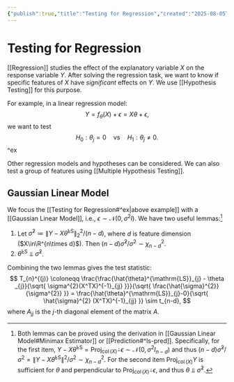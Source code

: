 ```yaml
---
{"publish":true,"title":"Testing for Regression","created":"2025-08-05T21:59:56","modified":"2025-08-05T23:34:37","cssclasses":"","state":"done","sup":["[[Hypothesis Testing]]","[[Regression]]"],"aliases":null,"type":"note"}
---
```



# Testing for Regression

[[Regression]] studies the effect of the explanatory variable $X$ on the response variable $Y$. After solving the regression task, we want to know if specific features of $X$ have *significant* effects on $Y$. We use [[Hypothesis Testing]] for this purpose.

For example, in a linear regression model:
$$
Y = f_{\theta}(X) + \epsilon = X\theta +\epsilon ,
$$
we want to test
$$
H_{0}: \theta _{j} = 0 \quad \text{vs} \quad H_{1}: \theta _{j} \neq 0.
$$
^ex

Other regression models and hypotheses can be considered.
We can also test a group of features using [[Multiple Hypothesis Testing]].

## Gaussian Linear Model

We focus the [[Testing for Regression#^ex\|above example]] with a [[Gaussian Linear Model]], i.e., $\epsilon \sim \mathcal{N}(0,\sigma^{2}I)$.
We have two useful lemmas:[^1]

1. Let $\hat{\sigma}^{2} \coloneqq \|Y - X\hat{\theta}^{\mathrm{LS}}\|_{2}^{2} /(n-d)$, where $d$ is feature dimension ($X\in\R^{n\times d}$). Then  $(n-d)\hat{\sigma}^{2} / \sigma^{2} \sim \chi ^{2}_{n-d}$.
2. $\hat{\theta}^{\mathrm{LS}} \Perp \hat{\sigma}^{2}$.

[^1]: Both lemmas can be proved using the derivation in [[Gaussian Linear Model#Minimax Estimator]] or [[Prediction#^ls-pred]]. Specifically, for the first item, $Y - {X}\hat{\theta} ^{\mathrm{LS}} = \operatorname{Proj}_{\operatorname{col}(X)^\perp}\epsilon \sim \mathcal{N}(0, \sigma^{2}I_{n-d})$ and thus $(n-d)\hat{\sigma}^{2}/\sigma^{2} = \|Y-X\hat{\theta}^{\mathrm{LS}}\|^{2} /\sigma^{2} \sim \chi _{n-d}^{2}$.
For the second item $\operatorname{Proj}_{\operatorname{col}(X)}Y$ is sufficient for $\theta$ and perpendicular to $\operatorname{Proj}_{\operatorname{col}(X)^{\perp}}\epsilon$, and thus $\theta \Perp \hat{\sigma}^{2}$.

Combining the two lemmas gives the test statistic:
$$
T_{n}^{(j)} \coloneqq \frac{\frac{\hat{\theta}^{\mathrm{LS}}_{j} - \theta _{j}}{\sqrt{ \sigma^{2}(X^TX)^{-1}_{jj} }}}{\sqrt{ \frac{\hat{\sigma}^{2}}{\sigma^{2}} }} = \frac{\hat{\theta}^{\mathrm{LS}}_{j}-0}{\sqrt{ \hat{\sigma}^{2} (X^TX)^{-1}_{jj} }} \sim t_{n-d},
$$
where $A_{j j}$ is the $j$-th diagonal element of the matrix $A$.
